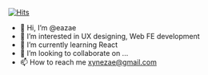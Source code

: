 [![Hits](https://hits.seeyoufarm.com/api/count/incr/badge.svg?url=https%3A%2F%2Fgithub.com%2Feazae&count_bg=%232F2F2F00&title_bg=%232F2F2F&icon=tinder.svg&icon_color=%23E16161&title=Hits&edge_flat=false)](https://www.github.com/eazae)
- 👋 Hi, I’m @eazae
- 👀 I’m interested in UX designing, Web FE development
- 🌱 I’m currently learning React
- 💞️ I’m looking to collaborate on ...
- 📫 How to reach me xynezae@gmail.com

<!---
eazae/eazae is a ✨ special ✨ repository because its `README.md` (this file) appears on your GitHub profile.
You can click the Preview link to take a look at your changes.
--->
